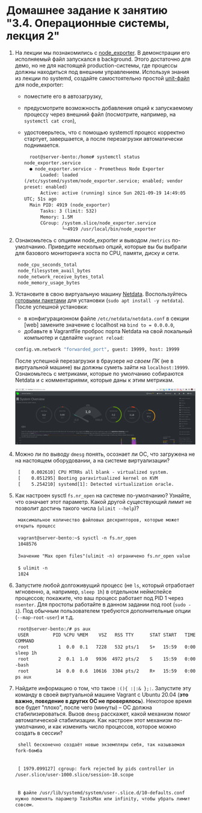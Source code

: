 # Домашнее задание к занятию "3.4. Операционные системы, лекция 2"

1. На лекции мы познакомились с [node_exporter](https://github.com/prometheus/node_exporter/releases). В демонстрации его исполняемый файл запускался в background. Этого достаточно для демо, но не для настоящей production-системы, где процессы должны находиться под внешним управлением. Используя знания из лекции по systemd, создайте самостоятельно простой [unit-файл](https://www.freedesktop.org/software/systemd/man/systemd.service.html) для node_exporter:

    * поместите его в автозагрузку,
    * предусмотрите возможность добавления опций к запускаемому процессу через внешний файл (посмотрите, например, на `systemctl cat cron`),
    * удостоверьтесь, что с помощью systemctl процесс корректно стартует, завершается, а после перезагрузки автоматически поднимается.

            root@server-bento:/home# systemctl status node_exporter.service
            ● node_exporter.service - Prometheus Node Exporter
                Loaded: loaded (/etc/systemd/system/node_exporter.service; enabled; vendor preset: enabled)
                Active: active (running) since Sun 2021-09-19 14:49:05 UTC; 51s ago
            Main PID: 4919 (node_exporter)
                Tasks: 3 (limit: 532)
                Memory: 1.5M
                CGroup: /system.slice/node_exporter.service
                        └─4919 /usr/local/bin/node_exporter


1. Ознакомьтесь с опциями node_exporter и выводом `/metrics` по-умолчанию. Приведите несколько опций, которые вы бы выбрали для базового мониторинга хоста по CPU, памяти, диску и сети.

        node_cpu_seconds_total
        node_filesystem_avail_bytes
        node_network_receive_bytes_total
        node_memory_usage_bytes


1. Установите в свою виртуальную машину [Netdata](https://github.com/netdata/netdata). Воспользуйтесь [готовыми пакетами](https://packagecloud.io/netdata/netdata/install) для установки (`sudo apt install -y netdata`). После успешной установки:
    * в конфигурационном файле `/etc/netdata/netdata.conf` в секции [web] замените значение с localhost на `bind to = 0.0.0.0`,
    * добавьте в Vagrantfile проброс порта Netdata на свой локальный компьютер и сделайте `vagrant reload`:

    ```bash
    config.vm.network "forwarded_port", guest: 19999, host: 19999
    ```

    После успешной перезагрузки в браузере *на своем ПК* (не в виртуальной машине) вы должны суметь зайти на `localhost:19999`. Ознакомьтесь с метриками, которые по умолчанию собираются Netdata и с комментариями, которые даны к этим метрикам.

    ![netdata](netdata.png)


1. Можно ли по выводу `dmesg` понять, осознает ли ОС, что загружена не на настоящем оборудовании, а на системе виртуализации?

        [    0.002610] CPU MTRRs all blank - virtualized system.
        [    0.051295] Booting paravirtualized kernel on KVM
        [    5.254210] systemd[1]: Detected virtualization oracle.

1. Как настроен sysctl `fs.nr_open` на системе по-умолчанию? Узнайте, что означает этот параметр. Какой другой существующий лимит не позволит достичь такого числа (`ulimit --help`)?

        максимальное количество файловых дескрипторов, которые может открыть процесс

        vagrant@server-bento:~$ sysctl -n fs.nr_open
        1048576

        Значение "Max open files"(ulimit -n) ограничено fs.nr_open value

        $ ulimit -n
        1024


1. Запустите любой долгоживущий процесс (не `ls`, который отработает мгновенно, а, например, `sleep 1h`) в отдельном неймспейсе процессов; покажите, что ваш процесс работает под PID 1 через `nsenter`. Для простоты работайте в данном задании под root (`sudo -i`). Под обычным пользователем требуются дополнительные опции (`--map-root-user`) и т.д.

        root@server-bento:/# ps aux
        USER         PID %CPU %MEM    VSZ   RSS TTY      STAT START   TIME COMMAND
        root           1  0.0  0.1   7228   532 pts/1    S+   15:59   0:00 sleep 1h
        root           2  0.1  1.0   9936  4972 pts/2    S    15:59   0:00 -bash
        root          14  0.0  0.6  10616  3304 pts/2    R+   15:59   0:00 ps aux


1. Найдите информацию о том, что такое `:(){ :|:& };:`. Запустите эту команду в своей виртуальной машине Vagrant с Ubuntu 20.04 (**это важно, поведение в других ОС не проверялось**). Некоторое время все будет "плохо", после чего (минуты) – ОС должна стабилизироваться. Вызов `dmesg` расскажет, какой механизм помог автоматической стабилизации. Как настроен этот механизм по-умолчанию, и как изменить число процессов, которое можно создать в сессии?

        shell бесконечно создаёт новые экземпляры себя, так называемая fork-бомба


        [ 1979.099127] cgroup: fork rejected by pids controller in /user.slice/user-1000.slice/session-10.scope


        В файле /usr/lib/systemd/system/user-.slice.d/10-defaults.conf нужно поменять параметр TasksMax или infinity, чтобы убрать лимит совсем.
